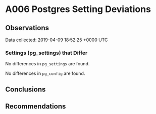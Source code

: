 # A006 Postgres Setting Deviations #

## Observations ##
Data collected: 2019-04-09 18:52:25 +0000 UTC  

### Settings (pg_settings) that Differ ###

No differences in `pg_settings` are found.


No differences in `pg_config` are found.



## Conclusions ##


## Recommendations ##

